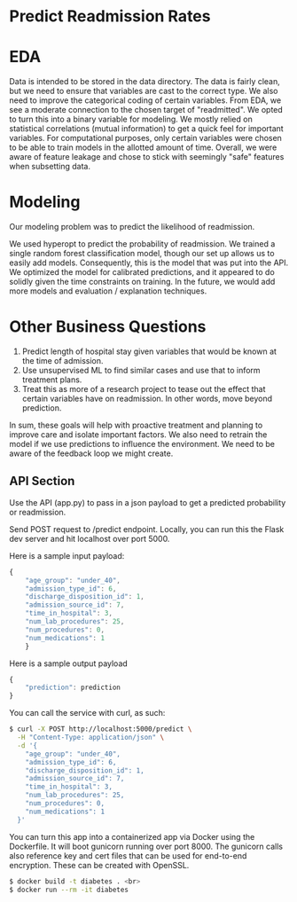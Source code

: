 # Predict Readmission Rates

# EDA
Data is intended to be stored in the data directory. The data is fairly clean, but we need to ensure
that variables are cast to the correct type. We also need to improve the categorical coding of certain variables. From
EDA, we see a moderate connection to the chosen target of "readmitted". We opted to turn this into a binary variable for modeling. 
We mostly relied on statistical correlations (mutual information) to get a quick feel for important variables.
For computational purposes, only certain variables were chosen to be able to train models in the allotted amount of time.
Overall, we were aware of feature leakage and chose to stick with seemingly "safe" features when subsetting data.

# Modeling
Our modeling problem was to predict the likelihood of readmission. 

We used hyperopt to predict the probability of readmission. We trained a single random forest classification model,
though our set up allows us to easily add models. Consequently, this is the model that was put into the API. We optimized
the model for calibrated predictions, and it appeared to do solidly given the time constraints on training. In the future,
we would add more models and evaluation / explanation techniques.

# Other Business Questions
1) Predict length of hospital stay given variables that would be known at the time of admission.
2) Use unsupervised ML to find similar cases and use that to inform treatment plans.
3) Treat this as more of a research project to tease out the effect that certain variables have on readmission. In other words, move beyond prediction.

In sum, these goals will help with proactive treatment and planning to improve care and isolate important factors. We also need
to retrain the model if we use predictions to influence the environment. We need to be aware of the feedback loop we might create.

## API Section
Use the API (app.py) to pass in a json payload to get a predicted probability or readmission.

Send POST request to /predict endpoint. Locally, you can run this the Flask dev server and hit 
localhost over port 5000. 

Here is a sample input payload:

```javascript
{
    "age_group": "under_40",
    "admission_type_id": 6,
    "discharge_disposition_id": 1,
    "admission_source_id": 7,
    "time_in_hospital": 3,
    "num_lab_procedures": 25,
    "num_procedures": 0,
    "num_medications": 1
    }
```

Here is a sample output payload

```javascript
{
    "prediction": prediction
}
```

You can call the service with curl, as such:

```bash
$ curl -X POST http://localhost:5000/predict \
  -H "Content-Type: application/json" \
  -d '{
    "age_group": "under_40",
    "admission_type_id": 6,
    "discharge_disposition_id": 1,
    "admission_source_id": 7,
    "time_in_hospital": 3,
    "num_lab_procedures": 25,
    "num_procedures": 0,
    "num_medications": 1
  }'

```
You can turn this app into a containerized app via Docker using the Dockerfile. It will boot gunicorn running over port 8000. 
The gunicorn calls also reference key and cert files that can be used for end-to-end encryption. These can be created
with OpenSSL. 

```bash
$ docker build -t diabetes . <br>
$ docker run --rm -it diabetes
```

